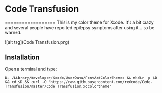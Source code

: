 # Code Transfusion
==================
This is my color theme for Xcode. It's a bit crazy and several people have reported epilepsy symptoms after using it... so be warned.

![alt tag](Code Transfusion.png)

Installation
------------
Open a terminal and type:  
```
D=~/Library/Developer/Xcode/UserData/FontAndColorThemes && mkdir -p $D && cd $D && curl -O "https://raw.githubusercontent.com/redcode/Code-Transfusion/master/Code Transfusion.xccolortheme"
```
